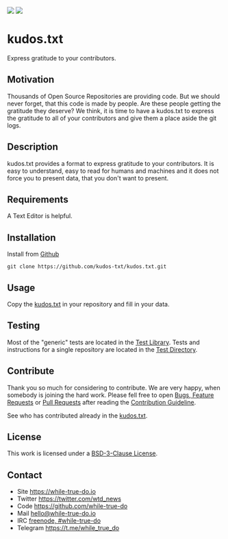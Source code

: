 <!--
name: README.md
description: This file contains important information for the repository.
author: kudos-txt.io
contact: hello@while-true-do.io
license: BSD-3-Clause
-->
![](https://img.shields.io/github/license/kudos-txt/kudos.txt.svg?style=flat)
![](https://img.shields.io/github/issues/kudos-txt/kudos.txt.svg?style=flat)

# kudos.txt

Express gratitude to your contributors.

## Motivation

Thousands of Open Source Repositories are providing code. But we should never
forget, that this code is made by people. Are these people getting the gratitude
they deserve? We think, it is time to have a kudos.txt to express the gratitude
to all of your contributors and give them a place aside the git logs.

## Description

kudos.txt provides a format to express gratitude to your contributors. It is
easy to understand, easy to read for humans and machines and it does not force
you to present data, that you don't want to present.

<!-- TODO: Mich more detailed explanation -->

## Requirements

A Text Editor is helpful.

## Installation

Install from [Github](https://github.com/kudos-txt/kudos.txt)

```
git clone https://github.com/kudos-txt/kudos.txt.git
```

## Usage

Copy the [kudos.txt](./src/kudos.txt) in your repository and fill in your data.

## Testing

Most of the "generic" tests are located in the
[Test Library](https://github.com/while-true-do/test-library). Tests and
instructions for a single repository are located in the
[Test Directory](./tests).

## Contribute

Thank you so much for considering to contribute. We are very happy, when somebody
is joining the hard work. Please fell free to open
[Bugs, Feature Requests](https://github.com/kudos-txt/kudos.txt/issues) or
[Pull Requests](https://github.com/kudos-txt/kudos.txt/pulls) after reading the [Contribution Guideline](https://github.com/while-true-do/doc-library/blob/master/docs/CONTRIBUTING.md).

See who has contributed already in the [kudos.txt](./kudos.txt).

## License

This work is licensed under a [BSD-3-Clause License](https://opensource.org/licenses/BSD-3-Clause).

## Contact

-   Site <https://while-true-do.io>
-   Twitter <https://twitter.com/wtd_news>
-   Code <https://github.com/while-true-do>
-   Mail [hello@while-true-do.io](mailto:hello@while-true-do.io)
-   IRC [freenode, #while-true-do](https://webchat.freenode.net/?channels=while-true-do)
-   Telegram <https://t.me/while_true_do>

